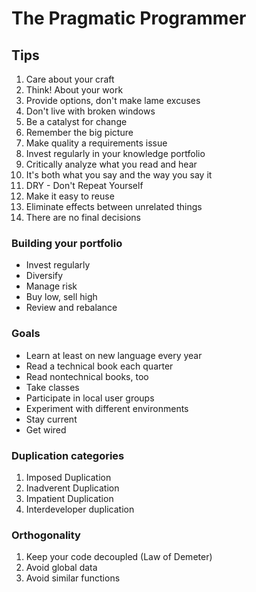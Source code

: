 # The Pragmatic Programmer
## Tips
1. Care about your craft
2. Think! About your work
3. Provide options, don't make lame excuses
4. Don't live with broken windows
5. Be a catalyst for change
6. Remember the big picture
7. Make quality a requirements issue
8. Invest regularly in your knowledge portfolio
9. Critically analyze what you read and hear
10. It's both what you say and the way you say it
11. DRY - Don't Repeat Yourself
12. Make it easy to reuse
13. Eliminate effects between unrelated things
14. There are no final decisions


### Building your portfolio
- Invest regularly
- Diversify
- Manage risk
- Buy low, sell high
- Review and rebalance

### Goals
- Learn at least on new language every year
- Read a technical book each quarter
- Read nontechnical books, too
- Take classes
- Participate in local user groups
- Experiment with different environments
- Stay current
- Get wired

### Duplication categories
1. Imposed Duplication
2. Inadverent Duplication
3. Impatient Duplication
4. Interdeveloper duplication

### Orthogonality
1. Keep your code decoupled (Law of Demeter)
2. Avoid global data                                 
3. Avoid similar functions
